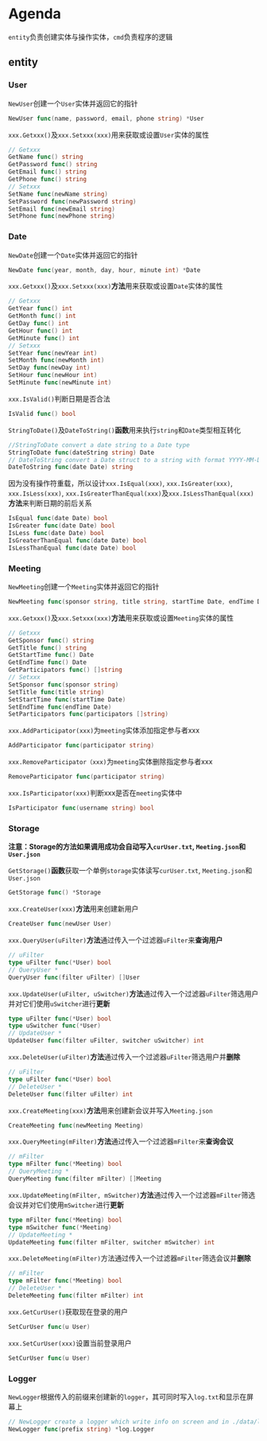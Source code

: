 # Agenda

`entity`负责创建实体与操作实体，`cmd`负责程序的逻辑

## entity

### User

`NewUser`创建一个`User`实体并返回它的指针 

```go
NewUser func(name, password, email, phone string) *User
```

`xxx.Getxxx()`及`xxx.Setxxx(xxx)`用来获取或设置`User`实体的属性

```go
// Getxxx
GetName func() string
GetPassword func() string
GetEmail func() string
GetPhone func() string
// Setxxx
SetName func(newName string)
SetPassword func(newPassword string)
SetEmail func(newEmail string)
SetPhone func(newPhone string)
```

### Date

`NewDate`创建一个`Date`实体并返回它的指针

```go
NewDate func(year, month, day, hour, minute int) *Date
```

`xxx.Getxxx()`及`xxx.Setxxx(xxx)`**方法**用来获取或设置`Date`实体的属性

```go
// Getxxx
GetYear func() int
GetMonth func() int
GetDay func() int
GetHour func() int
GetMinute func() int
// Setxxx
SetYear func(newYear int) 
SetMonth func(newMonth int)
SetDay func(newDay int) 
SetHour func(newHour int) 
SetMinute func(newMinute int) 
```

`xxx.IsValid()`判断日期是否合法

```go
IsValid func() bool
```

`StringToDate()`及`DateToString()`**函数**用来执行`string`和`Date`类型相互转化

```go
//StringToDate convert a date string to a Date type
StringToDate func(dateString string) Date
// DateToString convert a Date struct to a string with format YYYY-MM-DD/HH:mm
DateToString func(date Date) string
```

因为没有操作符重载，所以设计`xxx.IsEqual(xxx)`, `xxx.IsGreater(xxx)`, `xxx.IsLess(xxx)`, `xxx.IsGreaterThanEqual(xxx)`及`xxx.IsLessThanEqual(xxx)`**方法**来判断日期的前后关系

```go
IsEqual func(date Date) bool
IsGreater func(date Date) bool
IsLess func(date Date) bool
IsGreaterThanEqual func(date Date) bool
IsLessThanEqual func(date Date) bool
```

### Meeting

`NewMeeting`创建一个`Meeting`实体并返回它的指针

```go
NewMeeting func(sponsor string, title string, startTime Date, endTime Date, participators []string) *Meeting
```

`xxx.Getxxx()`及`xxx.Setxxx(xxx)`**方法**用来获取或设置`Meeting`实体的属性

```go
// Getxxx
GetSponsor func() string
GetTitle func() string
GetStartTime func() Date
GetEndTime func() Date
GetParticipators func() []string
// Setxxx
SetSponsor func(sponsor string)
SetTitle func(title string)
SetStartTime func(startTime Date)
SetEndTime func(endTime Date)
SetParticipators func(participators []string)
```

`xxx.AddParticipator(xxx)`为`meeting`实体添加指定参与者xxx

```go
AddParticipator func(participator string)
```

`xxx.RemoveParticipator（xxx)`为`meeting`实体删除指定参与者xxx

```go
RemoveParticipator func(participator string)
```

`xxx.IsParticipator(xxx)`判断xxx是否在`meeting`实体中

```go
IsParticipator func(username string) bool
```

### Storage

**注意：Storage的方法如果调用成功会自动写入`curUser.txt`, `Meeting.json`和`User.json`**

`GetStorage()`**函数**获取一个单例`storage`实体读写`curUser.txt`, `Meeting.json`和`User.json`

```go
GetStorage func() *Storage
```

`xxx.CreateUser(xxx)`**方法**用来创建新用户

```go
CreateUser func(newUser User)
```

`xxx.QueryUser(uFilter)`**方法**通过传入一个过滤器`uFilter`来**查询用户**

```go
// uFilter
type uFilter func(*User) bool
// QueryUser *
QueryUser func(filter uFilter) []User
```

`xxx.UpdateUser(uFilter, uSwitcher)`**方法**通过传入一个过滤器`uFilter`筛选用户并对它们使用`uSwitcher`进行**更新**

```go
type uFilter func(*User) bool
type uSwitcher func(*User)
// UpdateUser *
UpdateUser func(filter uFilter, switcher uSwitcher) int
```

`xxx.DeleteUser(uFilter)`**方法**通过传入一个过滤器`uFilter`筛选用户并**删除**

```go
// uFilter
type uFilter func(*User) bool
// DeleteUser *
DeleteUser func(filter uFilter) int
```

`xxx.CreateMeeting(xxx)`**方法**用来创建新会议并写入`Meeting.json`

```go
CreateMeeting func(newMeeting Meeting)
```

`xxx.QueryMeeting(mFilter)`**方法**通过传入一个过滤器`mFilter`来**查询会议**

```go
// mFilter
type mFilter func(*Meeting) bool
// QueryMeeting *
QueryMeeting func(filter mFilter) []Meeting
```

`xxx.UpdateMeeting(mFilter, mSwitcher)`**方法**通过传入一个过滤器`mFilter`筛选会议并对它们使用`mSwitcher`进行**更新**

```go
type mFilter func(*Meeting) bool
type mSwitcher func(*Meeting)
// UpdateMeeting *
UpdateMeeting func(filter mFilter, switcher mSwitcher) int
```

`xxx.DeleteMeeting(mFilter)`方法通过传入一个过滤器`mFilter`筛选会议并**删除**

```go
// mFilter
type mFilter func(*Meeting) bool
// DeleteUser *
DeleteMeeting func(filter mFilter) int
```

`xxx.GetCurUser()`获取现在登录的用户

```go
SetCurUser func(u User)
```

`xxx.SetCurUser(xxx)`设置当前登录用户

```go
SetCurUser func(u User)
```

### Logger

`NewLogger`根据传入的前缀来创建新的`logger`，其可同时写入`log.txt`和显示在屏幕上

```go
// NewLogger create a logger which write info on screen and in ./data/log.txt with specific prefix
NewLogger func(prefix string) *log.Logger
```


